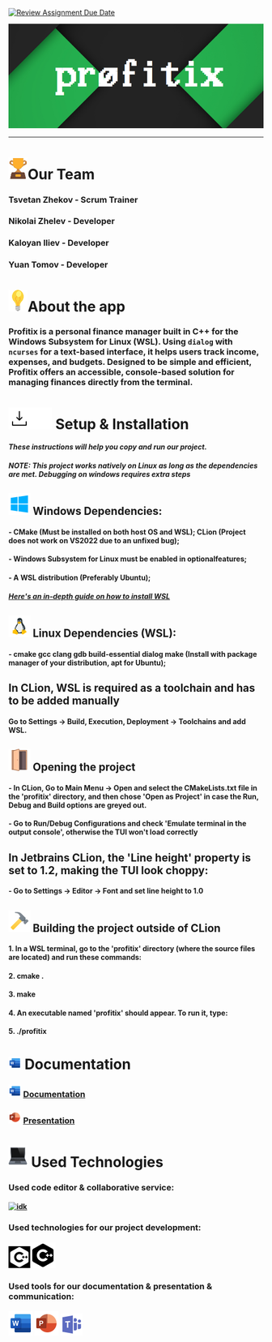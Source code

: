 [![Review Assignment Due Date](https://classroom.github.com/assets/deadline-readme-button-22041afd0340ce965d47ae6ef1cefeee28c7c493a6346c4f15d667ab976d596c.svg)](https://classroom.github.com/a/u5k3noT3)
<p align = "center">
<img src= "resources/profitix_logo.png" alt="Profitix">
  
<hr>

# <img src= "resources/trophy_icon.png" alt="trophy icon">Our Team
 
### Tsvetan Zhekov - Scrum Trainer
### Nikolai Zhelev - Developer
### Kaloyan Iliev - Developer
### Yuan Tomov - Developer

# <img src= "resources/light-bulb_icon.png" alt="light bulb">About the app

### Profitix is a personal finance manager built in C++ for the Windows Subsystem for Linux (WSL). Using `dialog` with `ncurses` for a text-based interface, it helps users track income, expenses, and budgets. Designed to be simple and efficient, Profitix offers an accessible, console-based solution for managing finances directly from the terminal.

# <img src= "resources/download_dark.png#gh-light-mode-only" alt="download icon"><img src= "resources/download_light.png#gh-dark-mode-only" alt="download icon"> Setup & Installation

#### *These instructions will help you copy and run our project.*

#### *NOTE: This project works natively on Linux as long as the dependencies are met. Debugging on windows requires extra steps*

## <img src= "resources/windows_logo.png" alt="windows logo"> Windows Dependencies:

#### - CMake (Must be installed on both host OS and WSL); CLion (Project does not work on VS2022 due to an unfixed bug);

#### - Windows Subsystem for Linux must be enabled in optionalfeatures;

#### - A WSL distribution (Preferably Ubuntu);

#### *[Here's an in-depth guide on how to install WSL](https://learn.microsoft.com/en-us/windows/wsl/install)*

## <img src= "resources/linux_logo.png" alt="linux logo"> Linux Dependencies (WSL):

#### - cmake gcc clang gdb build-essential dialog make (Install with package manager of your distribution, apt for Ubuntu);

## In CLion, WSL is required as a toolchain and has to be added manually

#### Go to Settings -> Build, Execution, Deployment -> Toolchains and add WSL.

## <img src= "resources/door_icon.png" alt="door icon"> Opening the project

#### - In CLion, Go to Main Menu -> Open and select the CMakeLists.txt file in the 'profitix' directory, and then chose 'Open as Project' in case the Run, Debug and Build options are greyed out.

#### - Go to Run/Debug Configurations and check 'Emulate terminal in the output console', otherwise the TUI won't load correctly

## In Jetbrains CLion, the 'Line height' property  is set to 1.2, making the TUI look choppy:

#### - Go to Settings -> Editor -> Font and set line height to 1.0

## <img src= "resources/hammer_icon.png" alt="hammer icon"> Building the project outside of CLion

#### 1. In a WSL terminal, go to the 'profitix' directory (where the source files are located) and run these commands:

#### 2. cmake .

#### 3. make

#### 4. An executable named 'profitix' should appear. To run it, type:

#### 5. ./profitix

# <img src= "resources/word_logo.png" alt="document icon"> Documentation

### <img src= "resources/word_logo.png" alt="word logo"> [Documentation](https://codingburgas-my.sharepoint.com/:w:/g/personal/tpzhekov22_codingburgas_bg/EY5Xn24vpb9Jm7dZjGcnNgEBEdhi7QtvRrLGRenVdO3HeA?e=DrkBwy)
### <img src= "resources/powerpoint_logo.png" alt="powerpoint logo"> [Presentation](https://codingburgas-my.sharepoint.com/:p:/g/personal/tpzhekov22_codingburgas_bg/EWe4U4ZiMfVEtiA6gaSuwBkBwcewCGP52OkZa6guijc0Tg?e=rih6CA)

# <img src= "resources/laptop_icon.png" alt="laptop icon"> Used Technologies

### Used code editor & collaborative service:
#### [![idk](https://skillicons.dev/icons?i=clion,linux,github,git)](https://skillicons.dev)
### Used technologies for our project development:
#### <img src= "resources/C++_icon_light.png#gh-dark-mode-only" alt="C++ icon"><img src= "resources/C++_icon_dark.png#gh-light-mode-only" alt="C++ icon">
### Used tools for our documentation & presentation & communication:
#### <img src= "resources/word_logo_big.png" alt="word logo"> <img src= "resources/powerpoint_logo_big.png" alt="powerpoint logo"> <img src= "resources/microsoft_teams_logo.png" alt="microsoft teams logo">
